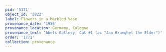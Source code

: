 ```yaml
---
pid: '5171'
object_id: '3822'
label: Flowers in a Marbled Vase
provenance_date: '1956'
provenance_location: Germany, Cologne
provenance_text: 'Abels Gallery, Cat #1 (as "Jan Brueghel the Elder")'
order: '1771'
collection: provenance
---
```

